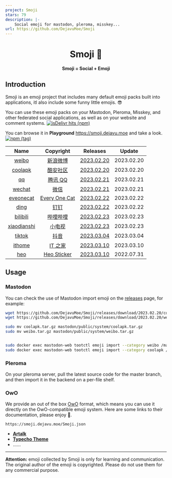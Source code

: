 ```yaml
---
project: Smoji
stars: 79
description: |-
    Social emoji for mastodon, pleroma, misskey...
url: https://github.com/DejavuMoe/Smoji
---
```


<div align=center>
<h1>
Smoji 🫣
</div>

<div align=center>
<strong>Smoji = Social + Emoji</strong>
</div>

## Introduction

Smoji is an emoji project that includes many default emoji packs built into applications, itl also include some funny little emojis. 😎

You can use these emoji packs on your Mastodon,  Pleroma,  Misskey, and other federated social applications, as well as on your website and comment systems. [![jsDelivr hits (npm)](https://img.shields.io/jsdelivr/npm/hw/dejavu-smoji?color=%23f97c49&label=jsDelivr)](https://www.jsdelivr.com/package/npm/dejavu-smoji)

You can browse it in **Playground** https://smoji.dejavu.moe and take a look. [![npm (tag)](https://img.shields.io/npm/v/dejavu-smoji/latest?color=fc7b14&label=latest)](https://www.npmjs.com/package/dejavu-smoji)

|            Name             |                      Copyright                      |                           Releases                           |   Update   |
| :-------------------------: | :-------------------------------------------------: | :----------------------------------------------------------: | :--------: |
|       [weibo](/weibo)       |           [新浪微博](https://weibo.com/)            | [2023.02.20](https://github.com/DejavuMoe/Smoji/releases/tag/2023.02.20) | 2023.02.20 |
|     [coolapk](/coolapk)     |         [酷安社区](https://www.coolapk.com)         | [2023.02.20](https://github.com/DejavuMoe/Smoji/releases/tag/2023.02.20) | 2023.02.20 |
|          [qq](/qq)          |            [腾讯 QQ](https://im.qq.com/)            | [2023.02.21](https://github.com/DejavuMoe/Smoji/releases/tag/2023.02.21) | 2023.02.21 |
|      [wechat](/wechat)      |           [微信](https://weixin.qq.com/)            | [2023.02.21](https://github.com/DejavuMoe/Smoji/releases/tag/2023.02.21) | 2023.02.21 |
|   [eveonecat](/eveonecat)   |        [Every One Cat](http://motions.cat/)         | [2023.02.22](https://github.com/DejavuMoe/Smoji/releases/tag/2023.02.22) | 2023.02.22 |
|        [ding](/ding)        |          [钉钉](https://www.dingtalk.com/)          | [2023.02.22](https://github.com/DejavuMoe/Smoji/releases/tag/2023.02.22) | 2023.02.22 |
|    [bilibili](/bilibili)    |        [哔哩哔哩](https://www.bilibili.com/)        | [2023.02.23](https://github.com/DejavuMoe/Smoji/releases/tag/2023.02.23) | 2023.02.23 |
| [xiaodianshi](/xiaodianshi) |         [小电视](https://www.bilibili.com/)         | [2023.02.23](https://github.com/DejavuMoe/Smoji/releases/tag/2023.02.23) | 2023.02.23 |
|      [tiktok](/tiktok)      |           [抖音](https://www.douyin.com/)           | [2023.03.04](https://github.com/DejavuMoe/Smoji/releases/tag/2023.03.04) | 2023.03.04 |
|      [ithome](/ithome)      |         [IT 之家](https://www.ithome.com/)          | [2023.03.10](https://github.com/DejavuMoe/Smoji/releases/tag/2023.03.10) | 2023.03.10 |
|         [heo](/heo)         | [Heo Sticker](https://github.com/zhheo/Sticker-Heo) | [2023.03.10](https://github.com/DejavuMoe/Smoji/releases/tag/2023.03.10) | 2022.07.31 |

## Usage

### Mastodon

You can check the use of Mastodon import emoji on the [releases](https://github.com/DejavuMoe/Smoji/releases) page, for example:

```bash
wget https://github.com/DejavuMoe/Smoji/releases/download/2023.02.20/coolapk.tar.gz
wget https://github.com/DejavuMoe/Smoji/releases/download/2023.02.20/weibo.tar.gz

sudo mv coolapk.tar.gz mastodon/public/system/coolapk.tar.gz
sudo mv weibo.tar.gz mastodon/public/system/weibo.tar.gz


sudo docker exec mastodon-web tootctl emoji import --category weibo /mastodon/public/system/weibo.tar.gz
sudo docker exec mastodon-web tootctl emoji import --category coolapk /mastodon/public/system/coolapk.tar.gz
```

### Pleroma

On your pleroma server, pull the latest source code for the master branch, and then import it in the backend on a per-file shelf.

### OwO

We provide an out of the box [OwO](https://github.com/DIYgod/OwO) format, which means you can use it directly on the OwO-compatible emoji system. Here are some links to their documentation, please enjoy 🤤.

```
https://smoji.dejavu.moe/Smoji.json
```

- **[Artalk](https://artalk.js.org/guide/frontend/emoticons.html#owo-格式)**
- **[Typecho Theme](https://www.google.com.hk/search?q=Typecho+OwO%E8%A1%A8%E6%83%85&pws=0&gl=us)**
- ……

---

**Attention:** emoji collected by Smoji is only for learning and communication. The original author of the emoji is copyrighted. Please do not use them for any commercial purpose.

